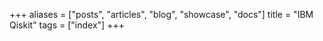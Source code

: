+++
aliases = ["posts", "articles", "blog", "showcase", "docs"]
title = "IBM Qiskit"
tags = ["index"]
+++

